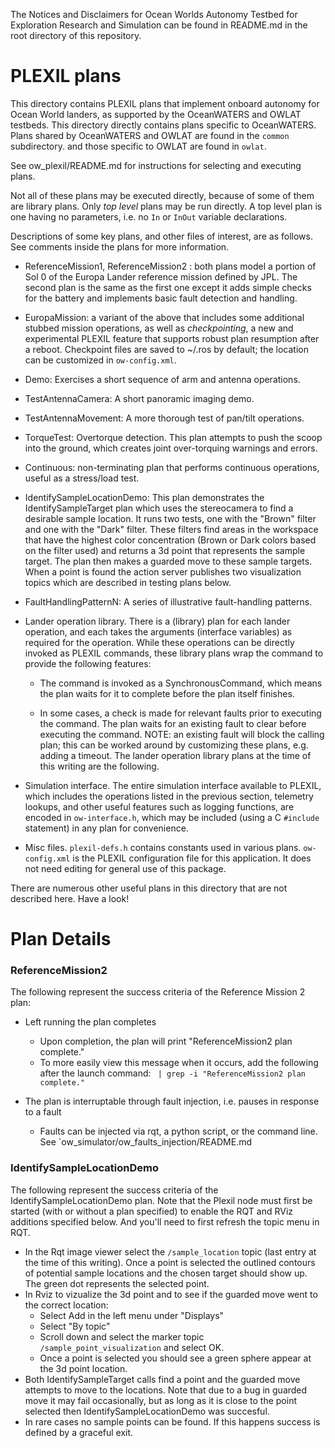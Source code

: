 The Notices and Disclaimers for Ocean Worlds Autonomy Testbed for Exploration
Research and Simulation can be found in README.md in the root directory of
this repository.

PLEXIL plans
============

This directory contains PLEXIL plans that implement onboard autonomy
for Ocean World landers, as supported by the OceanWATERS and OWLAT
testbeds.  This directory directly contains plans specific to
OceanWATERS.  Plans shared by OceanWATERS and OWLAT are found in the
`common` subdirectory. and those specific to OWLAT are found in
`owlat`.

See ow_plexil/README.md for instructions for selecting and executing
plans.

Not all of these plans may be executed directly, because of some of
them are library plans.  Only _top level_ plans may be run directly.
A top level plan is one having no parameters, i.e. no `In` or `InOut`
variable declarations.

Descriptions of some key plans, and other files of interest, are as
follows.  See comments inside the plans for more information.

* ReferenceMission1, ReferenceMission2 : both plans model a portion of
  Sol 0 of the Europa Lander reference mission defined by JPL.  The
  second plan is the same as the first one except it adds simple
  checks for the battery and implements basic fault detection and
  handling.

* EuropaMission: a variant of the above that includes some additional
  stubbed mission operations, as well as _checkpointing_, a new and
  experimental PLEXIL feature that supports robust plan resumption
  after a reboot.  Checkpoint files are saved to ~/.ros by default;
  the location can be customized in `ow-config.xml`.

* Demo: Exercises a short sequence of arm and antenna operations.

* TestAntennaCamera: A short panoramic imaging demo.

* TestAntennaMovement: A more thorough test of pan/tilt operations.

* TorqueTest: Overtorque detection.  This plan attempts to push the
  scoop into the ground, which creates joint over-torquing warnings
  and errors.

* Continuous: non-terminating plan that performs continuous
  operations, useful as a stress/load test.

* IdentifySampleLocationDemo: This plan demonstrates the
  IdentifySampleTarget plan which uses the stereocamera to find a
  desirable sample location. It runs two tests, one with the "Brown"
  filter and one with the "Dark" filter. These filters find areas in
  the workspace that have the highest color concentration (Brown or
  Dark colors based on the filter used) and returns a 3d point that
  represents the sample target.  The plan then makes a guarded move to
  these sample targets. When a point is found the action server
  publishes two visualization topics which are described in testing
  plans below.

* FaultHandlingPatternN: A series of illustrative fault-handling patterns.

* Lander operation library.  There is a (library) plan for each lander
  operation, and each takes the arguments (interface variables) as
  required for the operation.  While these operations can be directly
  invoked as PLEXIL commands, these library plans wrap the command to
  provide the following features:

  - The command is invoked as a SynchronousCommand, which means the
    plan waits for it to complete before the plan itself finishes.

  - In some cases, a check is made for relevant faults prior to
    executing the command.  The plan waits for an existing fault to
    clear before executing the command.  NOTE: an existing fault will
    block the calling plan; this can be worked around by customizing
    these plans, e.g. adding a timeout.  The lander operation library
    plans at the time of this writing are the following.

* Simulation interface.  The entire simulation interface available to
  PLEXIL, which includes the operations listed in the previous
  section, telemetry lookups, and other useful features such as
  logging functions, are encoded in `ow-interface.h`, which may be
  included (using a C `#include` statement) in any plan for
  convenience.

* Misc files.  `plexil-defs.h` contains constants used in various
  plans.  `ow-config.xml` is the PLEXIL configuration file for this
  application.  It does not need editing for general use of this
  package.

There are numerous other useful plans in this directory that are not
described here.  Have a look!


Plan Details
============

### ReferenceMission2 ###

The following represent the success criteria of the Reference Mission 2 plan:
- Left running the plan completes
  - Upon completion, the plan will print "ReferenceMission2 plan complete."
  - To more easily view this message when it occurs, add the following
    after the launch command: ` | grep -i "ReferenceMission2 plan complete."`

- The plan is interruptable through fault injection, i.e. pauses in
  response to a fault
  - Faults can be injected via rqt, a python script, or the command
    line.  See `ow_simulator/ow_faults_injection/README.md

### IdentifySampleLocationDemo ###

The following represent the success criteria of the IdentifySampleLocationDemo
plan.  Note that the Plexil node must first be started (with or without a plan
specified) to enable the RQT and RViz additions specified below.  And you'll
need to first refresh the topic menu in RQT.
- In the Rqt image viewer select the `/sample_location` topic (last entry at the
  time of this writing).  Once a point is selected the outlined contours of
  potential sample locations and the chosen target should show up.  The green
  dot represents the selected point.
- In Rviz to vizualize the 3d point and to see if the guarded move went to the
  correct location:
  - Select Add in the left menu under "Displays"
  - Select "By topic"
  - Scroll down and select the marker topic `/sample_point_visualization` and
    select OK.
  - Once a point is selected you should see a green sphere appear at the 3d
    point location.
- Both IdentifySampleTarget calls find a point and the guarded move attempts to
  move to the locations. Note that due to a bug in guarded move it may fail
  occasionally, but as long as it is close to the point selected then
  IdentifySampleLocationDemo was succesful.
- In rare cases no sample points can be found. If this happens success is
  defined by a graceful exit.
